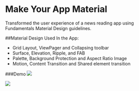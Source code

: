 # Make Your App Material

Transformed the user experience of a news reading app using Fundamentals Material Design guidelines.

##Material Design Used In the App:
* Grid Layout, ViewPager and Collapsing toolbar
* Surface, Elevation,  Ripple, and FAB
* Palette, Background Protection and Aspect Ratio Image
* Motion, Content Transition and Shared element transition

###Demo
![](https://cloud.githubusercontent.com/assets/11967184/22170640/6c06d470-df35-11e6-8be9-80a8122b6551.gif)


![](https://cloud.githubusercontent.com/assets/11967184/22170746/f8dc4276-df36-11e6-84a9-3e3192f06692.gif)
